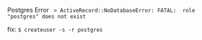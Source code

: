 Postgres Error
``` > ActiveRecord::NoDatabaseError: FATAL:  role "postgres" does not exist```

fix:
```$ createuser -s -r postgres```